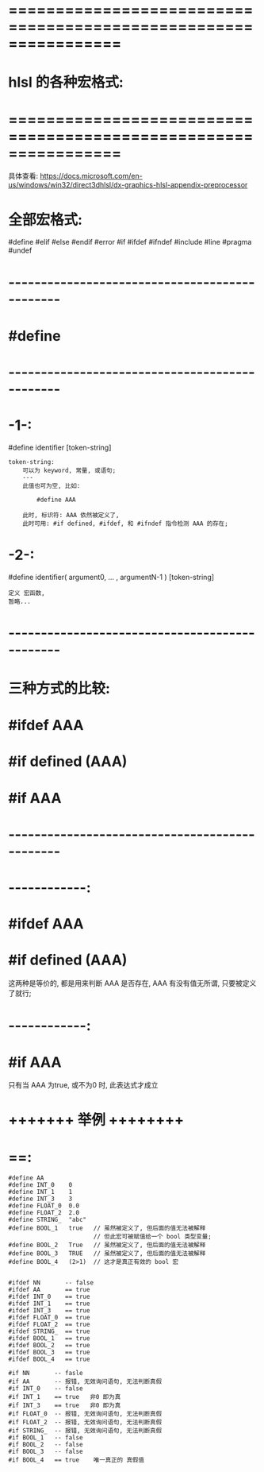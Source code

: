 # ================================================================ #
#               hlsl 的各种宏格式:
# ================================================================ #
具体查看:
https://docs.microsoft.com/en-us/windows/win32/direct3dhlsl/dx-graphics-hlsl-appendix-preprocessor


# 全部宏格式:
#define
#elif
#else
#endif
#error
#if
#ifdef
#ifndef
#include
#line
#pragma
#undef



# ---------------------------------------------- #
#    #define
# ---------------------------------------------- #

# -1-:
#define identifier [token-string]

    token-string:
        可以为 keyword, 常量, 或语句;
        ---
        此值也可为空, 比如:

            #define AAA

        此时, 标识符: AAA 依然被定义了, 
        此时可用: #if defined, #ifdef, 和 #ifndef 指令检测 AAA 的存在;


# -2-:
#define identifier( argument0, ... , argumentN-1 ) [token-string]

    定义 宏函数,
    暂略...


# ---------------------------------------------- #
# 三种方式的比较:
#       #ifdef AAA
#       #if defined (AAA)
#       #if AAA
# ---------------------------------------------- #

# ------------:
#   #ifdef AAA
#   #if defined (AAA)
这两种是等价的, 都是用来判断 AAA 是否存在, AAA 有没有值无所谓, 只要被定义了就行;

# ------------:
#   #if AAA
只有当 AAA 为true, 或不为0 时, 此表达式才成立


# +++++++ 举例 ++++++++ #
# ==:
    #define AA 
    #define INT_0 	 0
    #define INT_1 	 1
    #define INT_3 	 3
    #define FLOAT_0  0.0
    #define FLOAT_2  2.0
    #define STRING_  "abc"
    #define BOOL_1   true   // 虽然被定义了, 但后面的值无法被解释
                            // 但此宏可被赋值给一个 bool 类型变量;
    #define BOOL_2   True   // 虽然被定义了, 但后面的值无法被解释
    #define BOOL_3   TRUE   // 虽然被定义了, 但后面的值无法被解释
    #define BOOL_4   (2>1)  // 这才是真正有效的 bool 宏


    #ifdef NN       -- false
    #ifdef AA       == true
    #ifdef INT_0    == true
    #ifdef INT_1    == true
    #ifdef INT_3    == true
    #ifdef FLOAT_0  == true
    #ifdef FLOAT_2  == true
    #ifdef STRING_  == true
    #ifdef BOOL_1   == true
    #ifdef BOOL_2   == true
    #ifdef BOOL_3   == true
    #ifdef BOOL_4   == true

    #if NN       -- fasle
    #if AA       -- 报错, 无效询问语句, 无法判断真假
    #if INT_0    -- false
    #if INT_1    == true   非0 即为真
    #if INT_3    == true   非0 即为真
    #if FLOAT_0  -- 报错, 无效询问语句, 无法判断真假
    #if FLOAT_2  -- 报错, 无效询问语句, 无法判断真假
    #if STRING_  -- 报错, 无效询问语句, 无法判断真假
    #if BOOL_1   -- false
    #if BOOL_2   -- false
    #if BOOL_3   -- false
    #if BOOL_4   == true    唯一真正的 真假值























